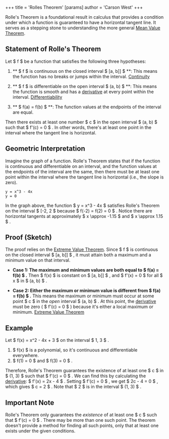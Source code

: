 +++
 title = 'Rolles Theorem'
[params]
	author = 'Carson West'
+++

Rolle's Theorem is a foundational result in calculus that provides a condition under which a function is guaranteed to have a horizontal tangent line.  It serves as a stepping stone to understanding the more general [Mean Value Theorem](./../mean-value-theorem/).

## Statement of Rolle's Theorem

Let  $ f $  be a function that satisfies the following three hypotheses:

1. ** $ f $  is continuous on the closed interval  $ [a, b]] $ **:  This means the function has no breaks or jumps within the interval.  [Continuity](./../continuity/)

2. ** $ f $  is differentiable on the open interval  $ (a, b) $ **: This means the function is smooth and has a [derivative](./../derivative/) at every point within the interval.  [Differentiability](./../differentiability/)

3. ** $ f(a) = f(b) $ **: The function values at the endpoints of the interval are equal.

Then there exists at least one number  $ c $  in the open interval  $ (a, b) $  such that  $ f'(c) = 0 $ .  In other words, there's at least one point in the interval where the tangent line is horizontal.


## Geometric Interpretation

Imagine the graph of a function. Rolle's Theorem states that if the function is continuous and differentiable on an interval, and the function values at the endpoints of the interval are the same, then there must be at least one point within the interval where the tangent line is horizontal (i.e., the slope is zero).

```desmos-graph
y = x^3 - 4x
y = 0
```

In the graph above, the function  $ y = x^3 - 4x $  satisfies Rolle's Theorem on the interval  $ [-2, 2 $  because  $ f(-2) = f(2) = 0 $ .  Notice there are horizontal tangents at approximately  $ x \approx -1.15 $  and  $ x \approx 1.15 $ .


## Proof (Sketch)

The proof relies on the [Extreme Value Theorem](./../extreme-value-theorem/). Since  $ f $  is continuous on the closed interval  $ [a, b]] $ , it must attain both a maximum and a minimum value on that interval.

* **Case 1:  The maximum and minimum values are both equal to  $ f(a) = f(b) $ .**  Then  $ f(x) $  is constant on  $ [a, b]] $ , and  $ f'(x) = 0 $  for all  $ x $  in  $ (a, b) $ .

* **Case 2: Either the maximum or minimum value is different from  $ f(a) = f(b) $ .** This means the maximum or minimum must occur at some point  $ c $  in the *open* interval  $ (a, b) $ .  At this point, the [derivative](./../derivative/) must be zero ( $ f'(c) = 0 $ ) because it's either a local maximum or minimum.  [Extreme Value Theorem](./../extreme-value-theorem/)


## Example

Let  $ f(x) = x^2 - 4x + 3 $  on the interval  $ 1, 3 $ .

1.  $ f(x) $  is a polynomial, so it's continuous and differentiable everywhere.
2.  $ f(1) = 0 $  and  $ f(3) = 0 $ .

Therefore, Rolle's Theorem guarantees the existence of at least one  $ c $  in  $ (1, 3) $  such that  $ f'(c) = 0 $ .  We can find this by calculating the [derivative](./../derivative/):  $ f'(x) = 2x - 4 $ . Setting  $ f'(c) = 0 $ , we get  $ 2c - 4 = 0 $ , which gives  $ c = 2 $ .  Note that  $ 2 $  is in the interval  $ (1, 3) $ .


##  Important Note

Rolle's Theorem only guarantees the *existence* of at least one  $ c $  such that  $ f'(c) = 0 $ .  There may be more than one such point.  The theorem doesn't provide a method for finding all such points, only that at least one exists under the given conditions.
